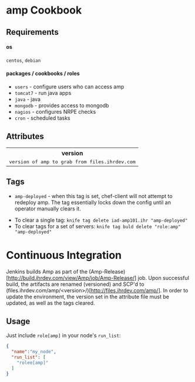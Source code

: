 amp Cookbook
============


Requirements
------------
#### os
`centos`, `debian`

#### packages / cookbooks / roles
- `users` - configure users who can access amp
- `tomcat7` - run java apps
- `java` - java
- `mongodb` - provides access to mongodb
- `nagios` - configures NRPE checks
- `cron` - scheduled tasks

Attributes
----------
<table>
  <tr>
    <th>version</th>
  </tr>
  <tr>
    <td><tt>version of amp to grab from files.ihrdev.com</tt></td>
  </tr>
</table>

Tags
----
- `amp-deployed` - when this tag is set, chef-client will not attempt to redeploy amp.  The tag essentially locks down the config until an operator manually clears it.
* To clear a single tag: `knife tag delete iad-amp101.ihr "amp-deployed"`
* To clear tags for a set of servers: `knife tag buld delete "role:amp" "amp-deployed"`


Continuous Integration
======================
Jenkins builds Amp as part of the (Amp-Release)[http://build.ihrdev.com/view/Amp/job/Amp-Release/] job.  Upon successful build, the artifacts are renamed (versioned) and SCP'd to (files.ihrdev.com/amp/&lt;version&gt;/)[http://files.ihrdev.com/amp/].  In order to update the environment, the version set in the attribute file must be updated, as well as the tags cleared.

Usage
-----
Just include `role[amp]` in your node's `run_list`:

```json
{
  "name":"my_node",
  "run_list": [
    "rolee[amp]"
  ]
}
```
